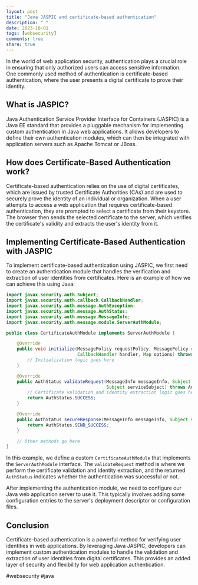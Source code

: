 ```yaml
---
layout: post
title: "Java JASPIC and certificate-based authentication"
description: " "
date: 2023-10-01
tags: [websecurity]
comments: true
share: true
---
```


In the world of web application security, authentication plays a crucial role in ensuring that only authorized users can access sensitive information. One commonly used method of authentication is certificate-based authentication, where the user presents a digital certificate to prove their identity.

## What is JASPIC?

Java Authentication Service Provider Interface for Containers (JASPIC) is a Java EE standard that provides a pluggable mechanism for implementing custom authentication in Java web applications. It allows developers to define their own authentication modules, which can then be integrated with application servers such as Apache Tomcat or JBoss.

## How does Certificate-Based Authentication work?

Certificate-based authentication relies on the use of digital certificates, which are issued by trusted Certificate Authorities (CAs) and are used to securely prove the identity of an individual or organization. When a user attempts to access a web application that requires certificate-based authentication, they are prompted to select a certificate from their keystore. The browser then sends the selected certificate to the server, which verifies the certificate's validity and extracts the user's identity from it.

## Implementing Certificate-Based Authentication with JASPIC

To implement certificate-based authentication using JASPIC, we first need to create an authentication module that handles the verification and extraction of user identities from certificates. Here is an example of how we can achieve this using Java:

```java
import javax.security.auth.Subject;
import javax.security.auth.callback.CallbackHandler;
import javax.security.auth.message.AuthException;
import javax.security.auth.message.AuthStatus;
import javax.security.auth.message.MessageInfo;
import javax.security.auth.message.module.ServerAuthModule;

public class CertificateAuthModule implements ServerAuthModule {

    @Override
    public void initialize(MessagePolicy requestPolicy, MessagePolicy responsePolicy,
                           CallbackHandler handler, Map options) throws AuthException {
        // Initialization logic goes here
    }

    @Override
    public AuthStatus validateRequest(MessageInfo messageInfo, Subject clientSubject,
                                      Subject serviceSubject) throws AuthException {
        // Certificate validation and identity extraction logic goes here
        return AuthStatus.SUCCESS;
    }

    @Override
    public AuthStatus secureResponse(MessageInfo messageInfo, Subject serviceSubject) throws AuthException {
        return AuthStatus.SEND_SUCCESS;
    }

    // Other methods go here
}
```

In this example, we define a custom `CertificateAuthModule` that implements the `ServerAuthModule` interface. The `validateRequest` method is where we perform the certificate validation and identity extraction, and the returned `AuthStatus` indicates whether the authentication was successful or not.

After implementing the authentication module, we need to configure our Java web application server to use it. This typically involves adding some configuration entries to the server's deployment descriptor or configuration files.

## Conclusion

Certificate-based authentication is a powerful method for verifying user identities in web applications. By leveraging Java JASPIC, developers can implement custom authentication modules to handle the validation and extraction of user identities from digital certificates. This provides an added layer of security and flexibility for web application authentication.

#websecurity #java